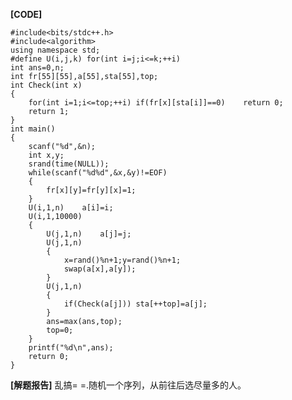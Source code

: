 **[CODE]**

	#include<bits/stdc++.h>
	#include<algorithm>
	using namespace std;
	#define U(i,j,k) for(int i=j;i<=k;++i)
	int ans=0,n;
	int fr[55][55],a[55],sta[55],top;
	int Check(int x)
	{
		for(int i=1;i<=top;++i)	if(fr[x][sta[i]]==0)	return 0;
		return 1;
	}
	int main()
	{
		scanf("%d",&n);
		int x,y;
		srand(time(NULL));
		while(scanf("%d%d",&x,&y)!=EOF)
		{
			fr[x][y]=fr[y][x]=1;
		}
		U(i,1,n)	a[i]=i;
		U(i,1,10000)
		{
			U(j,1,n)	a[j]=j;
			U(j,1,n)
			{
				x=rand()%n+1;y=rand()%n+1;
				swap(a[x],a[y]);
			}
			U(j,1,n)
			{
				if(Check(a[j]))	sta[++top]=a[j];
			}
			ans=max(ans,top);
			top=0;
		}
		printf("%d\n",ans);
		return 0;
	}
  
  **[解题报告]**
  乱搞= =.随机一个序列，从前往后选尽量多的人。
